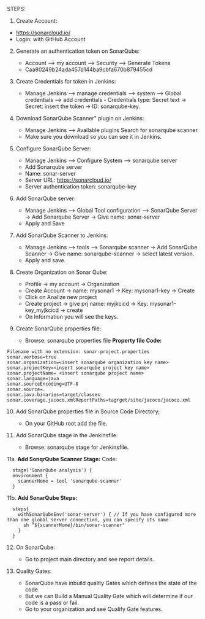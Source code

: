 STEPS:
1. Create Account:
- https://sonarcloud.io/
- Login: with GitHub Account

2.  Generate an authentication token on SonarQube:
	- Account --> my account --> Security --> Generate Tokens
	- Caa80249b24ada457d144ba9cbfa670b879455cd

3.  Create Credentials for token in Jenkins:
	- Manage Jenkins --> manage credentials --> system --> Global credentials --> add credentials  - Credentials type: Secret text  -> Secret: insert the token  -> ID: sonarqube-key.

4.  Download SonarQube Scanner" plugin on Jenkins:
	- Manage Jenkins --> Available plugins     Search for sonarqube scanner.
	- Make sure you download so you can see it in Jenkins.

5.  Configure SonarQube Server:
	- Manage Jenkins --> Configure System --> sonarqube server    
    - Add Sonarqube server    
    - Name: sonar-server    
    - Server URL: https://sonarcloud.io/    
    - Server authentication token: sonarqube-key

6.  Add SonarQube server:
	- Manage Jenkins --> Global Tool configuration --> SonarQube Server -> Add Sonarqube Server -> Give name: sonar-server
	- Apply and Save

7.  Add SonarQube Scanner to Jenkins:
	- Manage Jenkins --> tools --> Sonarqube scanner -> Add SonarQube Scanner  ->  Give name: sonarqube-scanner -> select latest version. 
	- Apply and save.

8.  Create Organization on Sonar Qube:
	- Profile -> my account -> Organization 
	- Create Account -> name: mysonar1 -> Key: mysonar1-key -> Create
	- Click on Analize new project
	- Create project -> give prj name: myjkcicd -> Key: mysonar1-key_myjkcicd -> create
	- On Information you will see the keys.
	
9.  Create SonarQube properties file:
	- Browse: sonarqube properties file
**Property file Code:**
``````
Filename with no extension: sonar-project.properties
sonar.verbose=true
sonar.organization=<insert sonarqube organization key name>
sonar.projectKey=<insert sonarqube project key name>
sonar.projectName= <insert sonarqube project name>
sonar.language=java
sonar.sourceEncoding=UTF-8
sonar.source=.
sonar.java.binaries=target/classes
sonar.coverage.jacoco.xmlReportPaths=tagrget/site/jacoco/jacoco.xml
``````

10. Add SonarQube properties file in Source Code Directory;
	- On your GitHub root add the file.

11. Add SonarQube stage in the Jenkinsfile:
	- Browse: sonarqube stage for Jenkinsfile.
    
11a. **Add SonqrQube Scanner Stage:**
Code:
``````
  stage('SonarQube analysis') {
  environment {
    scannerHome = tool 'sonarqube-scanner'
  }
  ``````
11b. **Add SonarQube Steps:**
``````
  steps{
    withSonarQubeEnv('sonar-server') { // If you have configured more than one global server connection, you can specify its name
      sh "${scannerHome}/bin/sonar-scanner"
    }
  }
``````
12. On SonarQube:
	- Go to project main directory and see report details.

13. Quality Gates:
	- SonarQube have inbuild quality Gates which defines the state of the code
	- But we can Build a Manual Quality Gate which will determine if our code is a pass or fail.
    - Go to your organization and see Qualify Gate features. 